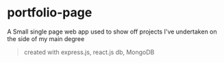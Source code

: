 # portfolio-page
A Small single page web app used to show off projects I've undertaken on the side of my main degree

> created with express.js, react.js db, MongoDB
